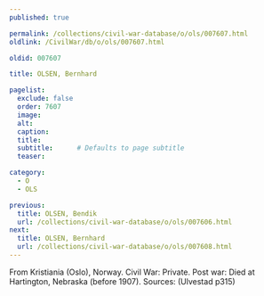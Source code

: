 ```yaml
---
published: true

permalink: /collections/civil-war-database/o/ols/007607.html
oldlink: /CivilWar/db/o/ols/007607.html

oldid: 007607

title: OLSEN, Bernhard

pagelist:
  exclude: false
  order: 7607
  image: 
  alt:
  caption:
  title:
  subtitle:      # Defaults to page subtitle
  teaser:

category: 
  - O 
  - OLS

previous:
  title: OLSEN, Bendik
  url: /collections/civil-war-database/o/ols/007606.html  
next:
  title: OLSEN, Bernhard
  url: /collections/civil-war-database/o/ols/007608.html   
---
```

From Kristiania (Oslo), Norway. Civil War: Private. Post war: Died at Hartington, Nebraska (before 1907). Sources: (Ulvestad p315)